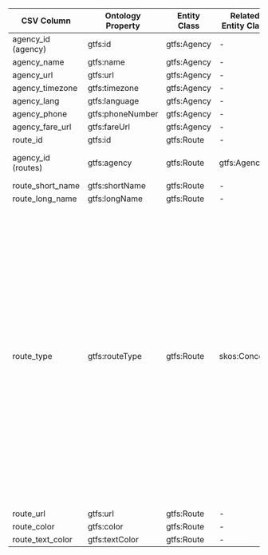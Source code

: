 | CSV Column           | Ontology Property    | Entity Class | Related Entity Class | Subject Generation               | Join Condition          | Datatype                  | Function Name       | Function Output                                                                 |
|----------------------|----------------------|--------------|----------------------|----------------------------------|-------------------------|---------------------------|----------------------|---------------------|
| agency_id (agency)   | gtfs:id              | gtfs:Agency  | -                    | http://example.org/agency/{id}  | -                       | xsd:string               | | |
| agency_name          | gtfs:name            | gtfs:Agency  | -                    | -                                | -                       | xsd:string               | -                   | |
| agency_url           | gtfs:url             | gtfs:Agency  | -                    | -                                | -                       | xsd:anyURI               | -                   | |
| agency_timezone      | gtfs:timezone        | gtfs:Agency  | -                    | -                                | -                       | xsd:string               | -                   | |
| agency_lang          | gtfs:language        | gtfs:Agency  | -                    | -                                | -                       | xsd:string               | -                   | |
| agency_phone         | gtfs:phoneNumber     | gtfs:Agency  | -                    | -                                | -                       | xsd:string               | -                   |      |
| agency_fare_url      | gtfs:fareUrl         | gtfs:Agency  | -                    | -                                | -                       | xsd:anyURI               | -                   |   |
| route_id             | gtfs:id              | gtfs:Route   | -                    | http://example.org/route/{id}   | -                       | xsd:string               | | |
| agency_id (routes)   | gtfs:agency          | gtfs:Route   | gtfs:Agency          | -                                | agency_id = agency_id   |       |  |                                               |
| route_short_name     | gtfs:shortName       | gtfs:Route   | -                    | -                                | -                       | xsd:string               | -                   | "1"@es                                                                         |
| route_long_name      | gtfs:longName        | gtfs:Route   | -                    | -                                | -                       | xsd:string               | -                   | "Pinar de Chamartín-Valdecarros"@es                                            |
| route_type           | gtfs:routeType       | gtfs:Route   | skos:Concept         | -                                | -                       |       | map_route_type      | 0: <http://transport.linkeddata.es/kos/route-type/tram> <br> 1: <http://transport.linkeddata.es/kos/route-type/subway> <br> 2: <http://transport.linkeddata.es/kos/route-type/rail> <br> 3: <http://transport.linkeddata.es/kos/route-type/bus> <br> 4: <http://transport.linkeddata.es/kos/route-type/ferry> <br> 5: <http://transport.linkeddata.es/kos/route-type/cable-tram> <br> 6: <http://transport.linkeddata.es/kos/route-type/aerial-lift> <br> 7: <http://transport.linkeddata.es/kos/route-type/funicular> <br> 11: <http://transport.linkeddata.es/kos/route-type/trolleybus> <br> 12: <http://transport.linkeddata.es/kos/route-type/monorail> |
| route_url            | gtfs:url             | gtfs:Route   | -                    | -                                | -                       | xsd:anyURI               | -                   |     |
| route_color          | gtfs:color           | gtfs:Route   | -                    | -                                | -                       | xsd:string               | -                   |                                         |
| route_text_color     | gtfs:textColor       | gtfs:Route   | -                    | -                                | -                       | xsd:string               | -                   |                                                         |
